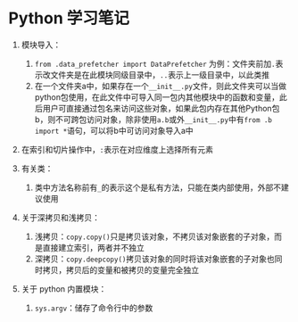 # Python 学习笔记
1. 模块导入：
   1. `from .data_prefetcher import DataPrefetcher` 为例：文件夹前加`.`表示改文件夹是在此模块同级目录中，`..`表示上一级目录中，以此类推
   2. 在一个文件夹a中，如果存在一个`__init__.py`文件，则此文件夹可以当做python包使用，在此文件中可导入同一包内其他模块中的函数和变量，此后用户可直接通过包名来访问这些对象，如果此包内存在其他Python包b，则不可跨包访问对象，除非使用`a.b`或外`__init__.py`中有`from .b import *`语句，可以将b中可访问对象导入a中

2. 在索引和切片操作中，`:`表示在对应维度上选择所有元素
3. 有关类：
   1. 类中方法名称前有`_`的表示这个是私有方法，只能在类内部使用，外部不建议使用
4. 关于深拷贝和浅拷贝：
   1. 浅拷贝：`copy.copy()`只是拷贝该对象，不拷贝该对象嵌套的子对象，而是直接建立索引，两者并不独立
   2. 深拷贝：`copy.deepcopy()`拷贝该对象的同时将该对象嵌套的子对象也同时拷贝，拷贝后的变量和被拷贝的变量完全独立
5. 关于 python 内置模块：
   1. `sys.argv`：储存了命令行中的参数
